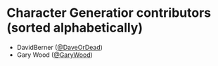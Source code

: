 Character Generatior contributors (sorted alphabetically)
====================================================
* DavidBerner ([@DaveOrDead](https://twitter.com/@DaveOrDead))
* Gary Wood ([@GaryWood](https://twitter.com/@GaryWood))
